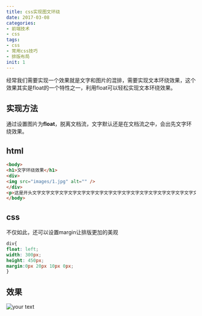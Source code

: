 ```yaml
---
title: css实现图文环绕
date: 2017-03-08
categories: 
- 前端技术
- css
tags: 
- css
- 常用css技巧
- 排版布局
init: 1
---
```


经常我们需要实现一个效果就是文字和图片的混排，需要实现文本环绕效果，这个效果其实是float的一个特性之一，利用float可以轻松实现文本环绕效果。

## 实现方法

通过设置图片为**float**，脱离文档流，文字默认还是在文档流之中，会出先文字环绕效果。

## html

```html
<body>
<h1>文字环绕效果</h1>
<div>
<img src="images/1.jpg" alt="" />
</div>
<p>这是开头文字文字文字文字文字文字文字文字文字文字文字文字文字文字文字文字文字文字文字文字文字文字文字文字文字文字文字文字文字文字文字文字文字文字文字文字文字文字文字文字文字文字文字文字文字文字文字文字文字文字文字文字文字文字文字文字文字文字文字……</p>
</body>
```

## css

不仅如此，还可以设置margin让排版更加的美观

```css
div{
float: left;
width: 300px;
height: 450px;
margin:0px 20px 10px 0px;
}
```

## 效果

![your text](<http://img.hksite.cn/1488947602103> "")